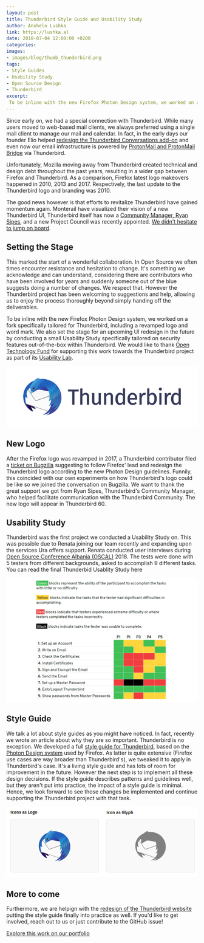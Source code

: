 ```yaml
---
layout: post
title: Thunderbird Style Guide and Usability Study
author: Anxhelo Lushka
link: https://lushka.al
date: 2018-07-04 12:00:00 +0200
categories:
images:
- images/blog/thumb_thunderbird.png
tags:
- Style Guides
- Usability Study
- Open Source Design
- Thunderbird
excerpt:
 To be inline with the new Firefox Photon Design system, we worked on a fork specifically tailored for Thunderbird, including a revamped logo and word mark. We also set the stage for an upcoming UI redesign in the future by conducting a small Usability Study specifically tailored on security features out-of-the-box within Thunderbird.[…]
---
```


Since early on, we had a special connection with Thunderbird. While many users moved to web-based mail clients, we always preferred using a single mail client to manage our mail and calendar. In fact, in the early days our founder Elio helped [redesign the Thunderbird Conversations add-on](https://github.com/protz/thunderbird-conversations/issues/967) and even now our email infrastructure is powered by [ProtonMail and ProtonMail Bridge](https://protonmail.com/bridge/) via Thunderbird.

Unfortunately, Mozilla moving away from Thunderbird created technical and design debt throughout the past years, resulting in a wider gap between Firefox and Thunderbird. As a comparison, Firefox latest logo makeovers happened in 2010, 2013 and 2017. Respectively, the last update to the Thunderbird logo and branding was 2010. 

The good news however is that efforts to revitalize Thunderbird have gained momentum again. Monterail have visualized their vision of a new Thunderbird UI, Thunderbird itself has now a [Community Manager, Ryan Sipes](https://twitter.com/ryanleesipes), and a new Project Council was recently appointed. [We didn't hesitate to jump on board](https://twitter.com/elioqoshi/status/972067552846319616). 

## Setting the Stage

This marked the start of a wonderful collaboration. In Open Source we often times encounter resistance and hesitation to change. It's something we acknowledge and can understand, considering there are contributors who have been involved for years and suddenly someone out of the blue suggests doing a number of changes. We respect that. However the Thunderbird project has been welcoming to suggestions and help, allowing us to enjoy the process thoroughly beyond simply handing off the deliverables. 

To be inline with the new Firefox Photon Design system, we worked on a fork specifically tailored for Thunderbird, including a revamped logo and word mark. We also set the stage for an upcoming UI redesign in the future by conducting a small Usability Study specifically tailored on security features out-of-the-box within Thunderbird. We would like to thank [Open Technology Fund](https://opentech.fund) for supporting this work towards the Thunderbird project as part of its [Usability Lab](https://ura.design/2018/03/12/ura-now-part-open-tech-funds-usability-lab).

![Thunderbird Revamped Logo](/images/projects/thunderbird_logo.png)

## New Logo
After the Firefox logo was revamped in 2017, a Thunderbird contributor filed a [ticket on Bugzilla](https://bugzilla.mozilla.org/show_bug.cgi?id=1404648) suggesting to follow Firefox' lead and redesign the Thunderbird logo according to the new Photon Design guidelines. Funnily, this coincided with our own experiments on how Thunderbird's logo could be like so we joined the conversation on Bugzilla. We want to thank the great support we got from Ryan Sipes, Thunderbird's Community Manager, who helped facilitate communication with the Thunderbird Community. The new logo will appear in Thunderbird 60.

## Usability Study
Thunderbird was the first project we conducted a Usability Study on. This was possible due to Renata joining our team recently and expanding upon the services Ura offers support. Renata conducted user interviews during [Open Source Conference Albania (OSCAL)](https://osc.al) 2018. The tests were done with 5 testers from different backgrounds, asked to accomplish 9 different tasks. You can read the final Thunderbid Usablity Study here

![Thunderbird Usability Research](/images/projects/thunderbird_1.png)

## Style Guide
We talk a lot about style guides as you might have noticed. In fact, recently we wrote an article about why they are so important. Thunderbird is no exception. We developed a full [style guide for Thunderbird](https://thunderbird.ura.design), based on the [Photon Design system](https://design.firefox.com) used by Firefox. As latter is quite extensive (Firefox use cases are way broader than Thunderbird's), we tweaked it to apply in Thunderbird's case. It's a living style guide and has lots of room for improvement in the future. However the next step is to implement all these design decisions. If the style guide describes patterns and guidelines well, but they aren't put into practice, the impact of a style guide is minimal. Hence, we look forward to see those changes be implemented and continue supporting the Thunderbird project with that task.

![Thunderbird Style Guide](/images/projects/thunderbird_2.png)

## More to come
Furthermore, we are helpign with the [redesign of the Thunderbird website](https://github.com/thundernest/thunderbird-website/issues/31) putting the style guide finally into practice as well. If you'd like to get involved, reach out to us or just contribute to the GitHub issue!

[Explore this work on our portfolio](https://ura.design/projects/thunderbird)

